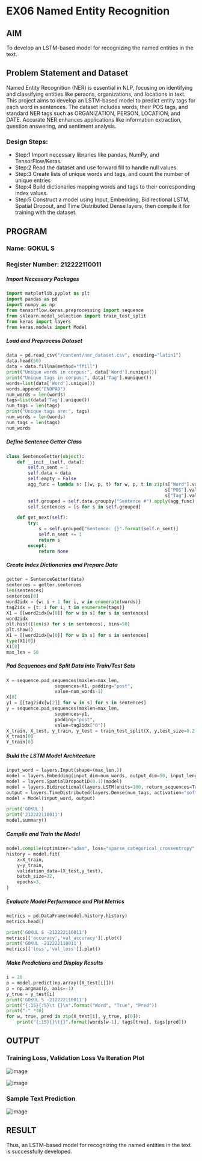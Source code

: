 # EX06 Named Entity Recognition

## AIM
To develop an LSTM-based model for recognizing the named entities in the text.

## Problem Statement and Dataset
Named Entity Recognition (NER) is essential in NLP, focusing on identifying and classifying entities like persons, organizations, and locations in text. This project aims to develop an LSTM-based model to predict entity tags for each word in sentences. The dataset includes words, their POS tags, and standard NER tags such as ORGANIZATION, PERSON, LOCATION, and DATE. Accurate NER enhances applications like information extraction, question answering, and sentiment analysis.

### Design Steps:
- Step:1 Import necessary libraries like pandas, NumPy, and TensorFlow/Keras.   
- Step:2 Read the dataset and use forward fill to handle null values.
- Step:3 Create lists of unique words and tags, and count the number of unique entries
- Step:4 Build dictionaries mapping words and tags to their corresponding index values.
- Step:5 Construct a model using Input, Embedding, Bidirectional LSTM, Spatial Dropout, and Time Distributed Dense layers, then compile it for training with the dataset.
## PROGRAM
### Name: GOKUL S
### Register Number: 212222110011
##### Import Necessary Packages
```Python
import matplotlib.pyplot as plt
import pandas as pd
import numpy as np
from tensorflow.keras.preprocessing import sequence
from sklearn.model_selection import train_test_split
from keras import layers
from keras.models import Model
```
##### Load and Preprocess Dataset
```Python
data = pd.read_csv("/content/ner_dataset.csv", encoding="latin1")
data.head(50)
data = data.fillna(method="ffill")
print("Unique words in corpus:", data['Word'].nunique())
print("Unique tags in corpus:", data['Tag'].nunique())
words=list(data['Word'].unique())
words.append("ENDPAD")
num_words = len(words)
tags=list(data['Tag'].unique())
num_tags = len(tags)
print("Unique tags are:", tags)
num_words = len(words)
num_tags = len(tags)
num_words
```
##### Define Sentence Getter Class
```Python
class SentenceGetter(object):
    def __init__(self, data):
        self.n_sent = 1
        self.data = data
        self.empty = False
        agg_func = lambda s: [(w, p, t) for w, p, t in zip(s["Word"].values.tolist(),
                                                           s["POS"].values.tolist(),
                                                           s["Tag"].values.tolist())]
        self.grouped = self.data.groupby("Sentence #").apply(agg_func)
        self.sentences = [s for s in self.grouped]

    def get_next(self):
        try:
            s = self.grouped["Sentence: {}".format(self.n_sent)]
            self.n_sent += 1
            return s
        except:
            return None

```
##### Create Index Dictionaries and Prepare Data
```Python
getter = SentenceGetter(data)
sentences = getter.sentences
len(sentences)
sentences[0]
word2idx = {w: i + 1 for i, w in enumerate(words)}
tag2idx = {t: i for i, t in enumerate(tags)}
X1 = [[word2idx[w[0]] for w in s] for s in sentences]
word2idx
plt.hist([len(s) for s in sentences], bins=50)
plt.show()
X1 = [[word2idx[w[0]] for w in s] for s in sentences]
type(X1[0])
X1[0]
max_len = 50
```
##### Pad Sequences and Split Data into Train/Test Sets
```Python
X = sequence.pad_sequences(maxlen=max_len,
                  sequences=X1, padding="post",
                  value=num_words-1)
X[0]
y1 = [[tag2idx[w[2]] for w in s] for s in sentences]
y = sequence.pad_sequences(maxlen=max_len,
                  sequences=y1,
                  padding="post",
                  value=tag2idx["O"])
X_train, X_test, y_train, y_test = train_test_split(X, y,test_size=0.2, random_state=1)
X_train[0]
Y_train[0]

```
##### Build the LSTM Model Architecture
```Python
input_word = layers.Input(shape=(max_len,))
model = layers.Embedding(input_dim=num_words, output_dim=50, input_length=max_len)(input_word)
model = layers.SpatialDropout1D(0.1)(model)
model = layers.Bidirectional(layers.LSTM(units=100, return_sequences=True, recurrent_dropout=0.1))(model)
output = layers.TimeDistributed(layers.Dense(num_tags, activation="softmax"))(model)
model = Model(input_word, output)

print('GOKUL')
print('212222110011')
model.summary()
```
##### Compile and Train the Model
```Python
model.compile(optimizer="adam", loss="sparse_categorical_crossentropy", metrics=["accuracy"])
history = model.fit(
    x=X_train,
    y=y_train,
    validation_data=(X_test,y_test),
    batch_size=32,
    epochs=3,
)
```
##### Evaluate Model Performance and Plot Metrics
```Python
metrics = pd.DataFrame(model.history.history)
metrics.head()

print('GOKUL S -212222110011')
metrics[['accuracy','val_accuracy']].plot()
print('GOKUL -212222110011')
metrics[['loss','val_loss']].plot()

```
##### Make Predictions and Display Results
```Python
i = 20
p = model.predict(np.array([X_test[i]]))
p = np.argmax(p, axis=-1)
y_true = y_test[i]
print('GOKUL S -212222110011')
print("{:15}{:5}\t {}\n".format("Word", "True", "Pred"))
print("-" *30)
for w, true, pred in zip(X_test[i], y_true, p[0]):
    print("{:15}{}\t{}".format(words[w-1], tags[true], tags[pred]))
```
## OUTPUT

### Training Loss, Validation Loss Vs Iteration Plot

![image](https://github.com/user-attachments/assets/262730a6-eb2f-4839-9c96-6eb0713e708b)


![image](https://github.com/user-attachments/assets/ca05241f-f9bf-4657-b206-700b3a8a42ee)

### Sample Text Prediction

![image](https://github.com/user-attachments/assets/326260e6-1f2a-4919-b88a-1bacaa9358e7)




## RESULT
 Thus, an LSTM-based model for recognizing the named entities in the text is successfully developed.

